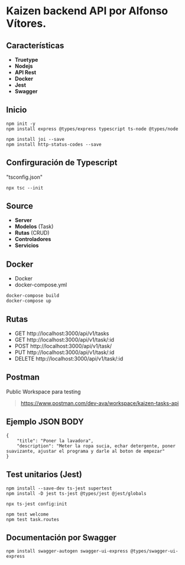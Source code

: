 # Kaizen backend API por Alfonso Vítores.

## Características

- **Truetype** 
- **Nodejs** 
- **API Rest** 
- **Docker** 
- **Jest** 
- **Swagger** 


## Inicio 

```
npm init -y
npm install express @types/express typescript ts-node @types/node
```

```
npm install joi --save
npm install http-status-codes --save
```


## Confirguración de Typescript

"tsconfig.json"

```
npx tsc --init
```

## Source

- **Server** 
- **Modelos** (Task)
- **Rutas** (CRUD)
- **Controladores** 
- **Servicios** 


## Docker

- Docker
- docker-compose.yml

```
docker-compose build
docker-compose up
```

## Rutas

- GET http://localhost:3000/api/v1/tasks
- GET http://localhost:3000/api/v1/task/:id
- POST http://localhost:3000/api/v1/task/
- PUT http://localhost:3000/api/v1/task/:id
- DELETE http://localhost:3000/api/v1/task/:id

## Postman

Public Workspace para testing

> https://www.postman.com/dev-ava/workspace/kaizen-tasks-api


## Ejemplo JSON BODY

```
{
    "title": "Poner la lavadora",
    "description": "Meter la ropa sucia, echar detergente, poner suavizante, ajustar el programa y darle al boton de empezar"
}
```

## Test unitarios (Jest)

```
npm install --save-dev ts-jest supertest
npm install -D jest ts-jest @types/jest @jest/globals
```

```
npx ts-jest config:init
```

```
npm test welcome
npm test task.routes
```
## Documentación por Swagger

```
npm install swagger-autogen swagger-ui-express @types/swagger-ui-express
```

